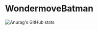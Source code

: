 # WondermoveBatman

![Anurag's GitHub stats](https://github-readme-stats.vercel.app/api?username=wondermovebatman&show_icons=true&theme=radical)

